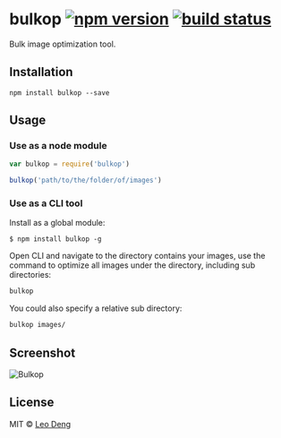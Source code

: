# bulkop [![npm version](https://badge.fury.io/js/bulkop.svg)](https://www.npmjs.org/package/bulkop) [![build status](https://travis-ci.org/myst729/bulkop.svg)](https://travis-ci.org/myst729/bulkop)

Bulk image optimization tool.

## Installation

```
npm install bulkop --save
```

## Usage

### Use as a node module

```js
var bulkop = require('bulkop')

bulkop('path/to/the/folder/of/images')
```


### Use as a CLI tool

Install as a global module:
```
$ npm install bulkop -g
```

Open CLI and navigate to the directory contains your images, use the command to optimize all images under the directory, including sub directories:
```bash
bulkop
```

You could also specify a relative sub directory:
```bash
bulkop images/
```


## Screenshot

![Bulkop](https://raw.githubusercontent.com/myst729/bulkop/master/screenshots/screenshot.png)


## License

MIT © [Leo Deng](http://myst729.github.io/)
